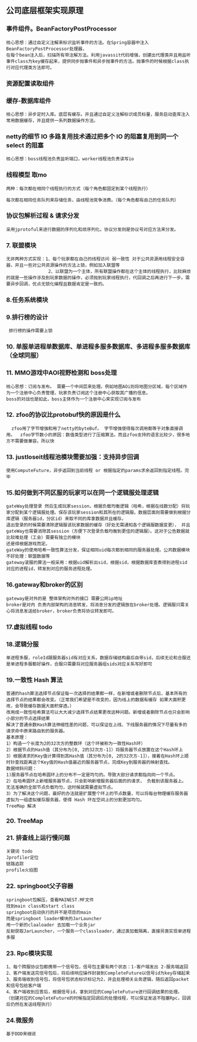 ## 公司底层框架实现原理


### 事件组件。BeanFactoryPostProcessor
    核心思想：通过自定义注解来标识监听事件的方法。在Spring容器中注入BeanFactoryPostProcessor处理器，
    在每个bean注入后，扫描所有带注解方法。利用javassit代码增强，创建出代理类并且用监听事件class为key缓存起来，提供同步抛事件和异步抛事件的方法。抛事件的时候根据class执行对应代理类方法即可。
### 资源配置读取组件

### 缓存-数据库组件
    核心思想：异步定时入库。底层有缓存。并且通过自定义注解标识成员标量，服务启动查库注入常用数据缓存，并且提供一系列数据操作方法。
    
### netty的细节 IO 多路复用技术通过把多个 IO 的阻塞复用到同一个 select 的阻塞
    核心思想：boss线程池负责监听端口，worker线程池负责读写io
    
### 线程模型   取mo
    两种：每次都在相同个线程执行的方式（每个角色都固定到某个线程执行）
         每次都在相同任务队列来存储任务，由线程池竞争消费。（每个角色都有自己的任务队列）

### 协议包解析过程 & 请求分发
    采用jprotoful来进行数据的序列化和烦序列化。协议分发则是协议号对应方法来分发。

### 7. 联盟模块
    无非两种方式实现：1、每个玩家都在自己的线程访问 弱一致性 对于公共资源用线程安全容器，并且一些对公共资源操作的方法上锁，例如加入联盟等
                    2、以联盟为一个主体，所有联盟操作都在这个主体的线程执行，比较麻烦的就是一些操作涉及到玩家数据的操作，必须抛到玩家线程执行，代回调之后再进行下一步。需要异步回调，优点无锁化编程且数据肯定是一致的。

### 8.任务系统模块

### 9.排行榜的设计
     排行榜的操作需要上锁
     
### 10. 单服单进程单数据库、单进程多服多数据库、多进程多服多数据库（全球同服）

### 11. MMO游戏中AOI视野检测和 boss处理
    核心思想：订阅与发布。 需要一个中间层来处理。例如地图AOi则将地图分区域，每个区域作为一个注册中心负责管理，玩家负责订阅这个注册中心获取其广播的信息。
    boss的对战也是如此，boss主体作为一个注册中心来实现订阅与发布
    
### 12. zfoo的协议比protobuf快的原因是什么
      zfoo用了字节增强和用了netty的byteBuf。 字节增强使得每次调用都等于对象直接调用。  zfoo字节数小的原因：数值类型进行了压缩算法。而且zfoo支持的语言比较少，很多地方不需要做兼容。所以快

### 13. justloseit线程池模块需要加强：支持异步回调
    使用ComputeFuture，异步返回到当前线程 or 根据指定的params求余返回到指定线程。完毕
    
### 15.如何做到不同区服的玩家可以在同一个逻辑服处理逻辑
    gateWay处理登录 然后生成玩家session，根据负载均衡逻辑（哈希，根据在线数分配）将玩家分配到某个逻辑服处理。保存该玩家session和其所在的逻辑服。数据层面则需要做到根据分库逻辑（服务器id，分区id）来取不同的库拿数据并且缓存。
    退出登录的时候需要清除逻辑服该玩家数据的缓存（好处无需通知各个逻辑服数据变更）， 并且gateWay也需要消除其session（方便下次登录负载均衡到更佳的逻辑服）。这对于公告数据就比较难处理（工会）需要有独立的模块
    还是得根据游戏而定。
    gateWay的使用哈希一致性算法分发，保证相同uid每次都到相同的服务器处理。公共数据模块不好处理：联盟数据等
    gateway滚服的算法一般采用：根据uid解析出sid，根据sid，根据数据库查表得到进程sid对应的进程id，转发到对应的服务进程处理。
    
### 16.gateway和broker的区别
    gateway是对外的是 整体架构对外的接口 需要公网ip地址
    broker是对内 负责内部架构的消息转发，将消息分发的逻辑放在broker处理。逻辑服只需关心将消息发送给broker，broker负责将协议转发即可。
    
### 17.虚拟线程 todo

### 18.逻辑分服
    单进程多服，roleId跟服务器sid有对应关系，数据存储结构最后自带sid，后续无论和合服还是单进程多服都好操作，合服只需要将对应服务器组sids对应关系写好即可
    
### 19.一致性 Hash 算法
    普通的hash算法选择节点保证每一次选择的结果都一样，在新增或者删除节点后，基本所有的选择节点的结果都会改变。（正常我们希望是不改变的，因为线上的数据有缓存 如果大面积更改，会导致缓存数据大面积穿透。） 
    改用成一致性哈希算法可以大大减少选择节点结果更改这种问题。新增或者删除节点也只会影响小部分的节点选择结果
    解决了普通余数Hash算法伸缩性差的问题，可以保证在上线、下线服务器的情况下尽量有多的请求命中原来路由到的服务器。
    基本原理：
    1）构造一个长度为2的32次方的整数环（这个环被称为一致性Hash环）
    2）根据节点的Hash值（其分布为[0, 2的32次方-1]）将服务器节点放置在这个Hash环上
    3）根据请求的Key值计算得到其Hash值（其分布为[0, 2的32次方-1]），接着在Hash环上顺时针查找距离这个Key值的Hash值最近的服务器节点，完成Key到服务器的映射查找。
    数据倾斜问题：
    1)服务器节点在哈希圆环上的分布不一定是均匀的。导致大部分请求都指向同一个节点。
    2）在哈希圆环上新增服务器节点，只会影响新增服务器后面的的请求， 负载到该服务器上。 无法准确的全部节点负载均匀，这时候就需要虚拟节点。
    3）为了解决这个问题，最好的办法就是扩展整个环上的节点数量，可以将每台物理缓存服务器虚拟为一组虚拟缓存服务器，使得 Hash 环在空间上的分割更加均匀。
    TreeMap 解决
### 20. TreeMap
    
### 21. 排查线上运行慢问题
    关键词 todo
    Jprofiler定位
    链路追踪
    profile火焰图
    
### 22. springboot父子容器
    springboot包解压，查看MAINEST.MF文件
    找到main class和start class
    springboot启动执行的并不是项目的main
    而是springboot loader模块的JarLauncher
    用一个新的claaloader 去加载一个业务jar
    反射获取JarLauncher，一个服务一个classloader，通过类加载隔离，直接另类实现单进程多服
    
### 23. Rpc模块实现
    1、每个跨服协议包都携带一个信号包，信号包主要有两个状态：1-客户端发出 2-服务端返回
    2、客户端发送完信号包后，将后续响应操作封装到CompleteFuture以信号id为key存储起来
    3、服务端收到信号包，将信号包状态标识标记为2，并且处理相关业务逻辑，随后返回packet和信号包给客户端
    4、客户端收到应答后，根据信号id，拿到对应的CompleteFuture进行回调结果的处理。
    （创建对应的CompleteFuture的时候指定回调后的处理线程，可以保证发送不阻塞Rpc，回调后仍然在发送线程执行）    
    
### 24.微服务
    基于DDD来细说
